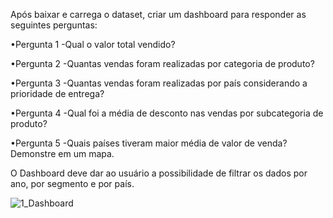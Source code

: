 Após baixar e carrega o dataset, criar um dashboard para responder as seguintes perguntas: 

•Pergunta 1 -Qual o valor total vendido?

•Pergunta 2 -Quantas vendas foram realizadas por categoria de produto?

•Pergunta 3 -Quantas vendas foram realizadas por país considerando a prioridade de entrega?

•Pergunta 4 -Qual foi a média de desconto nas vendas por subcategoria de produto?

•Pergunta 5 -Quais países tiveram maior média de valor de venda? Demonstre em um mapa.

O Dashboard deve dar ao usuário a possibilidade de filtrar os dados por ano, por segmento e por país.

![1_Dashboard](https://github.com/user-attachments/assets/dbcb6b39-1053-46eb-b966-a176647838ea)
